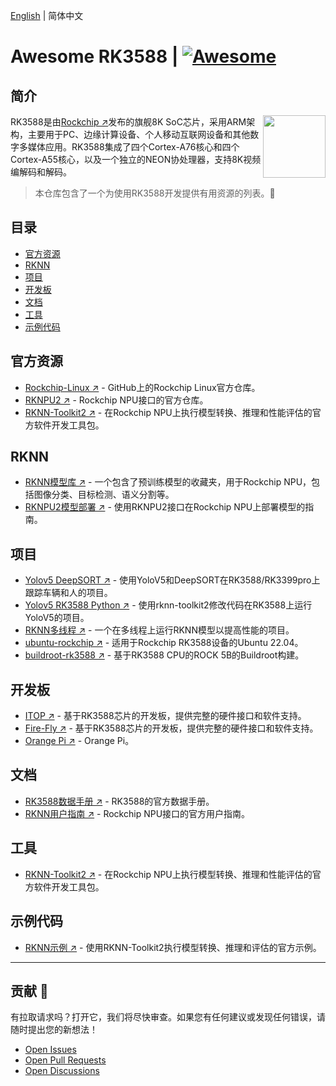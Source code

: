 [English](README.md) | 简体中文

# Awesome RK3588 | [![Awesome](https://awesome.re/badge.svg)](https://awesome.re)

## 简介
[<img src="https://www.rock-chips.com/templets/new_2014_9/images//logo.png" align="right" width="100">](https://www.rock-chips.com/)

RK3588是由[Rockchip ↗](https://www.rock-chips.com/a/en/)发布的旗舰8K SoC芯片，采用ARM架构，主要用于PC、边缘计算设备、个人移动互联网设备和其他数字多媒体应用。RK3588集成了四个Cortex-A76核心和四个Cortex-A55核心，以及一个独立的NEON协处理器，支持8K视频编解码和解码。

> 本仓库包含了一个为使用RK3588开发提供有用资源的列表。:rocket:

## 目录

- [官方资源](#官方资源)
- [RKNN](#rknn)
- [项目](#项目)
- [开发板](#开发板)
- [文档](#文档)
- [工具](#工具)
- [示例代码](#示例代码)

## 官方资源

- [Rockchip-Linux ↗](https://github.com/rockchip-linux) - GitHub上的Rockchip Linux官方仓库。
- [RKNPU2 ↗](https://github.com/rockchip-linux/rknpu2) - Rockchip NPU接口的官方仓库。
- [RKNN-Toolkit2 ↗](https://github.com/rockchip-linux/rknn-toolkit2) - 在Rockchip NPU上执行模型转换、推理和性能评估的官方软件开发工具包。

## RKNN

- [RKNN模型库 ↗](https://github.com/airockchip/rknn_model_zoo/tree/main) - 一个包含了预训练模型的收藏夹，用于Rockchip NPU，包括图像分类、目标检测、语义分割等。
- [RKNPU2模型部署 ↗](https://github.com/PaddlePaddle/FastDeploy/blob/develop/docs/en/faq/rknpu2/rknpu2.md) - 使用RKNPU2接口在Rockchip NPU上部署模型的指南。

## 项目

- [Yolov5 DeepSORT ↗](https://github.com/Zhou-sx/yolov5_Deepsort_rknn) - 使用YoloV5和DeepSORT在RK3588/RK3399pro上跟踪车辆和人的项目。
- [Yolov5 RK3588 Python ↗](https://github.com/cluangar/YOLOv5-RK3588-Python) - 使用rknn-toolkit2修改代码在RK3588上运行YoloV5的项目。
- [RKNN多线程 ↗](https://github.com/leafqycc/rknn-multi-threaded) - 一个在多线程上运行RKNN模型以提高性能的项目。
- [ubuntu-rockchip ↗](https://github.com/Joshua-Riek/ubuntu-rockchip/tree/main) - 适用于Rockchip RK3588设备的Ubuntu 22.04。
- [buildroot-rk3588 ↗](https://github.com/Military-Vehicle-Detection/buildroot-rk3588) - 基于RK3588 CPU的ROCK 5B的Buildroot构建。

## 开发板

- [ITOP ↗](http://www.topeetboard.com/sydymfl/Product/iTOP-3588.html) - 基于RK3588芯片的开发板，提供完整的硬件接口和软件支持。
- [Fire-Fly ↗](https://www.t-firefly.com/doc/download/164.html) - 基于RK3588芯片的开发板，提供完整的硬件接口和软件支持。
- [Orange Pi ↗](http://www.orangepi.cn/) - Orange Pi。

## 文档

- [RK3588数据手册 ↗](https://www.rock-chips.com/uploads/pdf/2022.8.26/191/RK3588%20Brief%20Datasheet.pdf) - RK3588的官方数据手册。
- [RKNN用户指南 ↗](https://github.com/rockchip-linux/rknn-toolkit2/tree/master/doc) - Rockchip NPU接口的官方用户指南。

## 工具

- [RKNN-Toolkit2 ↗](https://github.com/rockchip-linux/rknn-toolkit2) - 在Rockchip NPU上执行模型转换、推理和性能评估的官方软件开发工具包。

## 示例代码

- [RKNN示例 ↗](https://github.com/rockchip-linux/rknn-toolkit2/tree/master/examples) - 使用RKNN-Toolkit2执行模型转换、推理和评估的官方示例。

---

## 贡献 🤝

有拉取请求吗？打开它，我们将尽快审查。如果您有任何建议或发现任何错误，请随时提出您的新想法！

- [Open Issues](https://github.com/choushunn/awesome-RK3588/issues)
- [Open Pull Requests](https://github.com/choushunn/awesome-RK3588/pulls)
- [Open Discussions](https://github.com/choushunn/awesome-RK3588/discussions)
